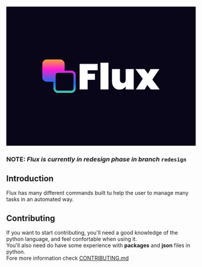 ![logo](./img/logo.svg)

### NOTE: _Flux is currently in redesign phase in branch_ `redesign`
<!-- ![Flux logo](img/Flux_logo.png) -->

## Introduction
Flux has many different commands built tu help the user to manage many tasks in an automated way.

## Contributing

If you want to start contributing, you'll need a good knowledge of the python language, 
and feel confortable when using it.  
You'll also need do have some experience with __packages__ and __json__ files in python.  
Fore more information check [CONTRIBUTING.md](CONTRIBUTING.md)